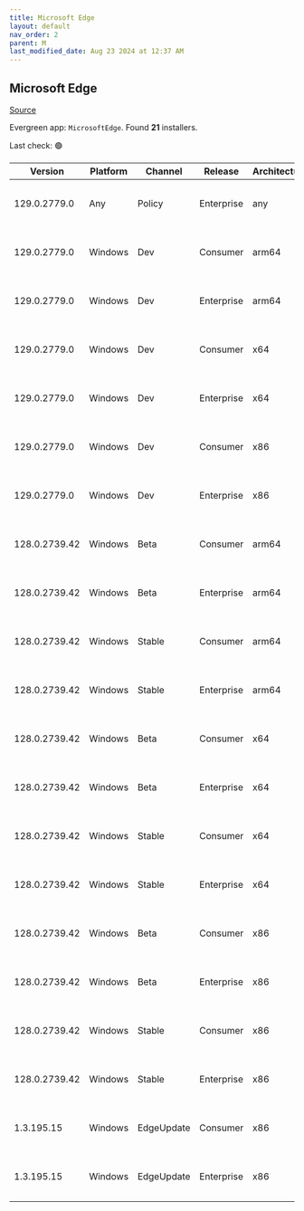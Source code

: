 ```yaml
---
title: Microsoft Edge
layout: default
nav_order: 2
parent: M
last_modified_date: Aug 23 2024 at 12:37 AM
---
```


## Microsoft Edge

[Source](https://www.microsoft.com/edge)

Evergreen app: `MicrosoftEdge`. Found **21** installers.

Last check: 🟢

| Version       | Platform | Channel    | Release    | Architecture | Hash                                                             | URI                                                                                                                                                                                                                                                                                                                      |
| ------------- | -------- | ---------- | ---------- | ------------ | ---------------------------------------------------------------- | ------------------------------------------------------------------------------------------------------------------------------------------------------------------------------------------------------------------------------------------------------------------------------------------------------------------------ |
| 129.0.2779.0  | Any      | Policy     | Enterprise | any          | 6794AFE8BA3CEEB0C4352EC661165BCEDED894060DECC232E2BDD3FF9BC87795 | [https://msedge.sf.dl.delivery.mp.microsoft.com/filestreamingservice/files/bcb2c662-9e9c-4b8a-9eb6-fdfcbb92e70f/MicrosoftEdgePolicyTemplates.cab](https://msedge.sf.dl.delivery.mp.microsoft.com/filestreamingservice/files/bcb2c662-9e9c-4b8a-9eb6-fdfcbb92e70f/MicrosoftEdgePolicyTemplates.cab)                       |
| 129.0.2779.0  | Windows  | Dev        | Consumer   | arm64        | 39CAA670071D6049456B1B1AF27F57AF4C5456DF8F1A218A110352A5CE43AFC9 | [https://msedge.sf.dl.delivery.mp.microsoft.com/filestreamingservice/files/d98f53e9-aeb9-4f3b-b958-433a57bd1c20/MicrosoftEdgeDevEnterpriseARM64.msi](https://msedge.sf.dl.delivery.mp.microsoft.com/filestreamingservice/files/d98f53e9-aeb9-4f3b-b958-433a57bd1c20/MicrosoftEdgeDevEnterpriseARM64.msi)                 |
| 129.0.2779.0  | Windows  | Dev        | Enterprise | arm64        | 39CAA670071D6049456B1B1AF27F57AF4C5456DF8F1A218A110352A5CE43AFC9 | [https://msedge.sf.dl.delivery.mp.microsoft.com/filestreamingservice/files/d98f53e9-aeb9-4f3b-b958-433a57bd1c20/MicrosoftEdgeDevEnterpriseARM64.msi](https://msedge.sf.dl.delivery.mp.microsoft.com/filestreamingservice/files/d98f53e9-aeb9-4f3b-b958-433a57bd1c20/MicrosoftEdgeDevEnterpriseARM64.msi)                 |
| 129.0.2779.0  | Windows  | Dev        | Consumer   | x64          | F1135AD073E4DB5F0D1F71D755969BFC7D053FE994E47EA6EFE5C17EB5DC894E | [https://msedge.sf.dl.delivery.mp.microsoft.com/filestreamingservice/files/78ed0d7c-f10b-4c88-82d2-e682ba55474f/MicrosoftEdgeDevEnterpriseX64.msi](https://msedge.sf.dl.delivery.mp.microsoft.com/filestreamingservice/files/78ed0d7c-f10b-4c88-82d2-e682ba55474f/MicrosoftEdgeDevEnterpriseX64.msi)                     |
| 129.0.2779.0  | Windows  | Dev        | Enterprise | x64          | F1135AD073E4DB5F0D1F71D755969BFC7D053FE994E47EA6EFE5C17EB5DC894E | [https://msedge.sf.dl.delivery.mp.microsoft.com/filestreamingservice/files/78ed0d7c-f10b-4c88-82d2-e682ba55474f/MicrosoftEdgeDevEnterpriseX64.msi](https://msedge.sf.dl.delivery.mp.microsoft.com/filestreamingservice/files/78ed0d7c-f10b-4c88-82d2-e682ba55474f/MicrosoftEdgeDevEnterpriseX64.msi)                     |
| 129.0.2779.0  | Windows  | Dev        | Consumer   | x86          | 042F17513273483E210354B99E292542A83793CBA3DD6CE8F509DAF801AF5568 | [https://msedge.sf.dl.delivery.mp.microsoft.com/filestreamingservice/files/45f39507-aef9-47b7-8615-30042f58427c/MicrosoftEdgeDevEnterpriseX86.msi](https://msedge.sf.dl.delivery.mp.microsoft.com/filestreamingservice/files/45f39507-aef9-47b7-8615-30042f58427c/MicrosoftEdgeDevEnterpriseX86.msi)                     |
| 129.0.2779.0  | Windows  | Dev        | Enterprise | x86          | 042F17513273483E210354B99E292542A83793CBA3DD6CE8F509DAF801AF5568 | [https://msedge.sf.dl.delivery.mp.microsoft.com/filestreamingservice/files/45f39507-aef9-47b7-8615-30042f58427c/MicrosoftEdgeDevEnterpriseX86.msi](https://msedge.sf.dl.delivery.mp.microsoft.com/filestreamingservice/files/45f39507-aef9-47b7-8615-30042f58427c/MicrosoftEdgeDevEnterpriseX86.msi)                     |
| 128.0.2739.42 | Windows  | Beta       | Consumer   | arm64        | 8799F63C8E3B1012FA37DEB54AE5A5BB907BC1D81C9CCFFB292D5E40B37DB000 | [https://msedge.sf.dl.delivery.mp.microsoft.com/filestreamingservice/files/f0ec5b5b-aa74-41f5-a4e9-41c456fc04a5/MicrosoftEdgeBetaEnterpriseARM64.msi](https://msedge.sf.dl.delivery.mp.microsoft.com/filestreamingservice/files/f0ec5b5b-aa74-41f5-a4e9-41c456fc04a5/MicrosoftEdgeBetaEnterpriseARM64.msi)               |
| 128.0.2739.42 | Windows  | Beta       | Enterprise | arm64        | 8799F63C8E3B1012FA37DEB54AE5A5BB907BC1D81C9CCFFB292D5E40B37DB000 | [https://msedge.sf.dl.delivery.mp.microsoft.com/filestreamingservice/files/f0ec5b5b-aa74-41f5-a4e9-41c456fc04a5/MicrosoftEdgeBetaEnterpriseARM64.msi](https://msedge.sf.dl.delivery.mp.microsoft.com/filestreamingservice/files/f0ec5b5b-aa74-41f5-a4e9-41c456fc04a5/MicrosoftEdgeBetaEnterpriseARM64.msi)               |
| 128.0.2739.42 | Windows  | Stable     | Consumer   | arm64        | D53FF1DB58C2252DF9A3774D7F6BB82861B2DB1A6DC0220E3C24DC0DAAF29944 | [https://msedge.sf.dl.delivery.mp.microsoft.com/filestreamingservice/files/879c34ff-99b5-473e-9c51-ab84ac470c2e/MicrosoftEdgeEnterpriseARM64.msi](https://msedge.sf.dl.delivery.mp.microsoft.com/filestreamingservice/files/879c34ff-99b5-473e-9c51-ab84ac470c2e/MicrosoftEdgeEnterpriseARM64.msi)                       |
| 128.0.2739.42 | Windows  | Stable     | Enterprise | arm64        | D53FF1DB58C2252DF9A3774D7F6BB82861B2DB1A6DC0220E3C24DC0DAAF29944 | [https://msedge.sf.dl.delivery.mp.microsoft.com/filestreamingservice/files/879c34ff-99b5-473e-9c51-ab84ac470c2e/MicrosoftEdgeEnterpriseARM64.msi](https://msedge.sf.dl.delivery.mp.microsoft.com/filestreamingservice/files/879c34ff-99b5-473e-9c51-ab84ac470c2e/MicrosoftEdgeEnterpriseARM64.msi)                       |
| 128.0.2739.42 | Windows  | Beta       | Consumer   | x64          | 558B7FD4208FBCFCD27EA4516938D7E8E8CE9ABB3204F469C7B0397CE5FE4DAC | [https://msedge.sf.dl.delivery.mp.microsoft.com/filestreamingservice/files/04718271-7c8c-41ea-9fd9-48ced90af811/MicrosoftEdgeBetaEnterpriseX64.msi](https://msedge.sf.dl.delivery.mp.microsoft.com/filestreamingservice/files/04718271-7c8c-41ea-9fd9-48ced90af811/MicrosoftEdgeBetaEnterpriseX64.msi)                   |
| 128.0.2739.42 | Windows  | Beta       | Enterprise | x64          | 558B7FD4208FBCFCD27EA4516938D7E8E8CE9ABB3204F469C7B0397CE5FE4DAC | [https://msedge.sf.dl.delivery.mp.microsoft.com/filestreamingservice/files/04718271-7c8c-41ea-9fd9-48ced90af811/MicrosoftEdgeBetaEnterpriseX64.msi](https://msedge.sf.dl.delivery.mp.microsoft.com/filestreamingservice/files/04718271-7c8c-41ea-9fd9-48ced90af811/MicrosoftEdgeBetaEnterpriseX64.msi)                   |
| 128.0.2739.42 | Windows  | Stable     | Consumer   | x64          | 1986A1828B5213104D10B28F5F6C562827BD73C6C326EE49EDFC9011534E1FB5 | [https://msedge.sf.dl.delivery.mp.microsoft.com/filestreamingservice/files/a1026d17-ad76-425d-a522-10f538814ede/MicrosoftEdgeEnterpriseX64.msi](https://msedge.sf.dl.delivery.mp.microsoft.com/filestreamingservice/files/a1026d17-ad76-425d-a522-10f538814ede/MicrosoftEdgeEnterpriseX64.msi)                           |
| 128.0.2739.42 | Windows  | Stable     | Enterprise | x64          | 1986A1828B5213104D10B28F5F6C562827BD73C6C326EE49EDFC9011534E1FB5 | [https://msedge.sf.dl.delivery.mp.microsoft.com/filestreamingservice/files/a1026d17-ad76-425d-a522-10f538814ede/MicrosoftEdgeEnterpriseX64.msi](https://msedge.sf.dl.delivery.mp.microsoft.com/filestreamingservice/files/a1026d17-ad76-425d-a522-10f538814ede/MicrosoftEdgeEnterpriseX64.msi)                           |
| 128.0.2739.42 | Windows  | Beta       | Consumer   | x86          | 18B069B998E127184B96A5B5D1CA9E6C2FA7DAE99035A39D980B9FE5E47FF492 | [https://msedge.sf.dl.delivery.mp.microsoft.com/filestreamingservice/files/17dd7b6f-7941-4270-a30b-55e48c3234ec/MicrosoftEdgeBetaEnterpriseX86.msi](https://msedge.sf.dl.delivery.mp.microsoft.com/filestreamingservice/files/17dd7b6f-7941-4270-a30b-55e48c3234ec/MicrosoftEdgeBetaEnterpriseX86.msi)                   |
| 128.0.2739.42 | Windows  | Beta       | Enterprise | x86          | 18B069B998E127184B96A5B5D1CA9E6C2FA7DAE99035A39D980B9FE5E47FF492 | [https://msedge.sf.dl.delivery.mp.microsoft.com/filestreamingservice/files/17dd7b6f-7941-4270-a30b-55e48c3234ec/MicrosoftEdgeBetaEnterpriseX86.msi](https://msedge.sf.dl.delivery.mp.microsoft.com/filestreamingservice/files/17dd7b6f-7941-4270-a30b-55e48c3234ec/MicrosoftEdgeBetaEnterpriseX86.msi)                   |
| 128.0.2739.42 | Windows  | Stable     | Consumer   | x86          | FFD503627D812780A68227F265299263A61BC7D9274B55D8BEC5E60F1D0FFCF1 | [https://msedge.sf.dl.delivery.mp.microsoft.com/filestreamingservice/files/55112b5e-1af0-42a6-9d4a-bd077677bad3/MicrosoftEdgeEnterpriseX86.msi](https://msedge.sf.dl.delivery.mp.microsoft.com/filestreamingservice/files/55112b5e-1af0-42a6-9d4a-bd077677bad3/MicrosoftEdgeEnterpriseX86.msi)                           |
| 128.0.2739.42 | Windows  | Stable     | Enterprise | x86          | FFD503627D812780A68227F265299263A61BC7D9274B55D8BEC5E60F1D0FFCF1 | [https://msedge.sf.dl.delivery.mp.microsoft.com/filestreamingservice/files/55112b5e-1af0-42a6-9d4a-bd077677bad3/MicrosoftEdgeEnterpriseX86.msi](https://msedge.sf.dl.delivery.mp.microsoft.com/filestreamingservice/files/55112b5e-1af0-42a6-9d4a-bd077677bad3/MicrosoftEdgeEnterpriseX86.msi)                           |
| 1.3.195.15    | Windows  | EdgeUpdate | Consumer   | x86          | 91F0DEEC7D7319E57477B74A7A5F4D17C15EB2924B53E05A5998D67ECC8201F2 | [https://msedge.sf.dl.delivery.mp.microsoft.com/filestreamingservice/files/932857a7-3fd2-460a-98b9-8625069e5697/MicrosoftEdgeUpdateSetup_X86_1.3.195.15.exe](https://msedge.sf.dl.delivery.mp.microsoft.com/filestreamingservice/files/932857a7-3fd2-460a-98b9-8625069e5697/MicrosoftEdgeUpdateSetup_X86_1.3.195.15.exe) |
| 1.3.195.15    | Windows  | EdgeUpdate | Enterprise | x86          | 91F0DEEC7D7319E57477B74A7A5F4D17C15EB2924B53E05A5998D67ECC8201F2 | [https://msedge.sf.dl.delivery.mp.microsoft.com/filestreamingservice/files/932857a7-3fd2-460a-98b9-8625069e5697/MicrosoftEdgeUpdateSetup_X86_1.3.195.15.exe](https://msedge.sf.dl.delivery.mp.microsoft.com/filestreamingservice/files/932857a7-3fd2-460a-98b9-8625069e5697/MicrosoftEdgeUpdateSetup_X86_1.3.195.15.exe) |
